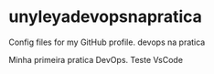# unyleyadevopsnapratica
Config files for my GitHub profile.
devops na pratica

Minha primeira pratica DevOps.
Teste VsCode
